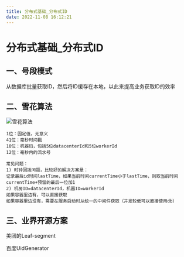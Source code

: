 ```yaml
---
title: 分布式基础_分布式ID
date: 2022-11-08 16:12:21
---
```


# 分布式基础_分布式ID

## 一、号段模式
从数据库批量获取ID，然后将ID缓存在本地，以此来提高业务获取ID的效率

## 二、雪花算法

![雪花算法](../../../resource/分布式基础_分布式ID_雪花算法.png)
```
1位：固定值，无意义
41位：毫秒时间戳
10位：机器码，包括5位datacenterId和5位workerId
12位：毫秒内的流水号

常见问题：
1) 时钟回拨问题，比较好的解决方案是：
记录最后id时间lastTime，如果当前时间currentTime小于lastTime，则取当前时间currentTime+预留的最后一位加1
2) 机房ID=datacenterId，机器ID=workerId
如果容器里边有，可以直接获取
如果容器里边没有，需要在服务启动时从统一的中间件获取（并发较低可以直接使用db）
```

## 三、业界开源方案

美团的Leaf-segment


百度UidGenerator